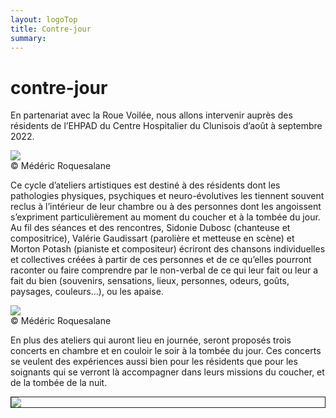 ```yaml
---
layout: logoTop
title: Contre-jour
summary: 
---
```

<h1>contre-jour</h1>

<p class="intro-text">En partenariat avec la Roue Voilée, nous allons intervenir auprès des résidents de l’EHPAD du Centre Hospitalier du Clunisois d’août à septembre 2022.</p>
<div class="center-big-block"><img src="https://res.cloudinary.com/dnxcesebo/image/upload/v1662205893/P1010066_1000px_bdilyb.jpg">
<figcaption class="figCap">© Médéric Roquesalane</figcaption>
</div>
 
<p class="intro-text">Ce cycle d’ateliers artistiques est destiné à des résidents dont les pathologies physiques, psychiques et neuro-évolutives les tiennent souvent reclus à l’intérieur de leur chambre ou à des personnes dont les angoissent s’expriment particulièrement au moment du coucher et à la tombée du jour. Au fil des séances et des rencontres, Sidonie Dubosc (chanteuse et compositrice), Valérie Gaudissart (parolière et metteuse en scène) et Morton Potash (pianiste et compositeur) écriront des chansons individuelles et collectives créées à partir de ces personnes et de ce qu’elles pourront raconter ou faire comprendre par le non-verbal de ce qui leur fait ou leur a fait du bien (souvenirs, sensations, lieux, personnes, odeurs, goûts, paysages, couleurs…), ou les apaise.</p>
<div class="center-max600-block">
   <img src="https://res.cloudinary.com/dnxcesebo/image/upload/q_auto,f_auto/v1662205620/P1010015_800_bht29k.png">
   <figcaption class="figCap">© Médéric Roquesalane</figcaption>
</div>
 
<p class="intro-text">En plus des ateliers qui auront lieu en journée, seront proposés trois concerts en chambre et en couloir le soir à la tombée du jour. Ces concerts se veulent des expériences aussi bien pour les résidents que pour les soignants qui se verront là accompagner dans leurs missions du coucher, et de la tombée de la nuit.</p>
<div class="center-big-block" style="border: .1rem solid">
   <img src="https://res.cloudinary.com/dnxcesebo/image/upload/q_auto,f_auto/v1662204404/contrejour-flyer_u0k4ii.jpg">
</div>